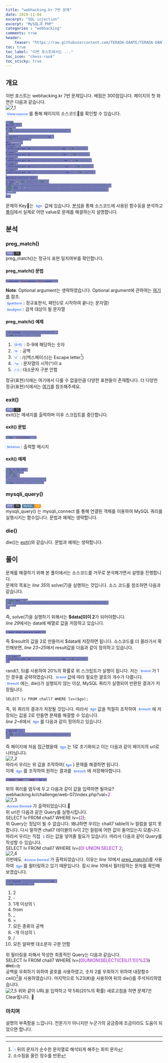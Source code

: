 ```yaml
---
title: "webhacking.kr 7번 문제"
date: 2019-11-04
excerpt: "SQL injection"
excerpt: "MySQL과 PHP"
categories : "webhacking"
comments: true
header:
    teaser: "https://raw.githubusercontent.com/TERADA-DANTE/TERADA-DANTE.github.io/master/_images/teaser/webhacking_teaser.jpg"
toc: true 
toc_label: "이번 포스트에서는 ..." 
toc_icon: "chess-rook"
toc_sticky: true
---
```


## 개요
이번 포스트는 webhacking.kr 7번 문제입니다. 배점은 300점입니다.
페이지의 첫 화면은 다음과 같습니다.

![7_1](https://i.imgur.com/GzYVwcH.png)

`View-source`를 통해 페이지의 소스코드📝를 확인할 수 있습니다.

~~~php
<?php
$go=$_GET['val'];

if(!$go) { 
    echo("<meta http-equiv=refresh content=0;url=index.php?val=1>"); 
}
...
if(preg_match("/2|-|\+|from|_|=|\\s|\*|\//i",$go)) 
    exit("Access Denied!");

$db = dbconnect();
$rand=rand(1,5);
if($rand==1){
  $result=mysqli_query($db,"select lv from chall7 where lv=($go)") or die("nice try!");
}
if($rand==2){
  $result=mysqli_query($db,"select lv from chall7 where lv=(($go))") or die("nice try!");
}
if($rand==3){
  $result=mysqli_query($db,"select lv from chall7 where lv=((($go)))") or die("nice try!");
}
if($rand==4){
  $result=mysqli_query($db,"select lv from chall7 where lv=(((($go))))") or die("nice try!");
}
if($rand==5){
  $result=mysqli_query($db,"select lv from chall7 where lv=((((($go)))))") or die("nice try!");
}

$data=mysqli_fetch_array($result);

if(!$data[0]) { echo("query error"); exit(); }
if($data[0]==1){
  echo("<input type=button style=border:0;bgcolor='gray' value='auth' onclick=\"alert('Access_Denied!')\"><p>");
}elseif($data[0]==2){
  echo("<input type=button style=border:0;bgcolor='gray' value='auth' onclick=\"alert('Hello admin')\"><p>");
  solve(7);
}
?>
~~~

문제의 Key🔑는 `$go` 값에 있습니다. [분석](#분석)을 통해 소스코드에 사용된 함수등을 분석하고 [풀이](#풀이)에서 실제로 어떤 value로 문제를 해결하는지 설명합니다.

## 분석
### preg_match()
<a class="PHP">PHP</a><a class="PHPver">7.0</a>  
preg_match()는 정규식 표현 일치여부를 확인합니다.

#### preg_match() 문법
~~~php
preg_match ( string $pattern , string $subject );
~~~
**Note**: Optional argument는 생략하였습니다. Optional argument에 관하여는 [여기를](https://www.php.net/manual/en/function.preg-match.php) 참조.

`$pattern`: 정규표현식, 패턴(/로 시작하여 끝나는 문자열)

`$subject`: 검색 대상이 될 문자열

#### preg_match() 예제
~~~php
if(preg_match("/[0-9]|\s|\/|^a/i",'123 Aloha ///')) 
    echo('Matched!')    //Matched!
~~~
  1. `[0-9]` : 0-9에 해당하는 숫자
  2. `\s` : 공백
  3. `\/` : /(\(백스페이스)는 Escape letter[^1])
  4. `^a` : 문자열의 시작(^)이 a 
  5. `/ /i`: 대소문자 구분 안함

정규(표현)식에는 여기에서 다룰 수 없을만큼 다양한 표현들이 존재합니다. 더 다양한 정규(표현)식에서는 [여기](https://www.tutorialspoint.com/php/php_regular_expression.htm)를 참조해주세요.

### exit()
<a class="PHP">PHP</a><a class="PHPver">7.0</a>  
exit()는 메세지를 출력하며 이후 스크립트를 중단합니다.

#### exit() 문법
~~~php
exit ([ string $status ] )
~~~
`$status`: 출력할 메시지

#### exit() 예제

~~~php 
for($i=0;$i<5;$i++){
    echo('Hello ');
    if($i==2){
    	exit();
	}
}                       //Hello Hello Hello
  	echo ('printed?');  // 출력되지 않음
~~~

### mysqli_query()
<a class="PHP">PHP</a><a class="PHPver">7.0</a>  <a class="MySQL">MySQL</a><a class="MySQLver">8.0</a>  

mysqli_query() 는 mysqli_connect 를 통해 연결된 객체를 이용하여 MySQL 쿼리를 실행시키는 함수입니다. 문법과 예제는 생략합니다.

### die()
die()는 [exit()](#exit)와 같습니다. 문법과 예제는 생략합니다.
​
## 풀이
문제를 해결하기 위해 본 풀이에서는 소스코드를 거꾸로 분석해가면서 설명을 진행합니다. 

문제의 목표는 *line 35*의 solve(7)을 실행하는 것입니다. 소스 코드를 참조하면 다음과 같습니다.
~~~php
elseif($data[0]==2){
  echo("<input type=button style=border:0;bgcolor='gray' value='auth' onclick=\"alert('Hello admin')\"><p>");
  solve(7);
}
~~~

즉, solve(7)을 실행하기 위해서는 **$data[0]이 2**가 되어야합니다.

*line 29*에서는 data에 배열로 값을 저장하고 있습니다.

~~~php
$data = mysqli_fetch_array($result);
~~~

즉 $result의 값을 2로 만들어서 $data에 저장하면 됩니다. 소스코드를 더 올라가서 확인해보면, *line 23~25*에서 result값을 다음과 같이 정의하고 있습니다.

~~~php
if($rand==1){
  $result=mysqli_query($db,"select lv from chall7 where lv=($go)") or die("nice try!");
}
~~~

rand(1, 5)를 사용하여 20%의 확률로 위 스크립트가 실행이 됩니다. 저는 `$rand`가 1인 경우를 공략하였습니다. `$rand`값에 따라 필요한 괄호의 개수가 다릅니다.

`$result`에는, die()가 실행되지 않는 이상, MySQL 쿼리가 실행되어 반환된 결과가 저장됩니다.
~~~
SELECT lv FROM chall7 WHERE lv=($go);
~~~
즉, 위 쿼리의 결과가 저장될 것입니다. 따라서 `$go`값을 적절히 조작하여 `$result`에 저장되는 값을 2로 만들면 문제를 해결할 수 있습니다.

*line 2~6*에서 `$go`를 다음과 같이 정의하고 있습니다.
~~~php
$go=$_GET['val'];
if(!$go) { 
    echo("<meta http-equiv=refresh content=0;url=index.php?val=1>"); 
}
~~~
즉 페이지에 처음 접근했을때 `$go`는 1로 초기화되고 이는 다음과 같이 페이지의 url로 나타납니다.

![7_2](https://i.imgur.com/rxjm7Ct.png)

따라서 우리는 위 값을 조작하여(`$go`) 문제를 해결하면 됩니다.

이제 `$go`를 조작하여 원하는 결과를 `$result`에 저장해야합니다.
~~~php
SELECT lv FROM chall7 WHERE lv=($go);
~~~
위의 쿼리를 염두에 두고 다음과 같이 값을 입력하면 될까요?

webhacking.kr/challenge/web-07/index.php?val=<a class="purple">2</a>

![7_3](https://i.imgur.com/XaOQ3G7.png)

`Access Denied`가 출력되었습니다.🎃

위 url은 다음과 같은 Query를 실행시킵니다.

SELECT lv FROM chall7 WHERE lv=(<a class="purple">2</a>);

위 Query는 정답이 될 수 없습니다. 왜냐하면 우리는 chall7 table의 lv 컬럼을 알지 못합니다. 다시 말하면 chall7 테이블의 lv이 2인 컬럼에 어떤 값이 들어있는지 모릅니다. 

따라서 우리는 직접 `2`라는 값을 넣어줄 필요가 있습니다. 따라서 다음과 같이 Query를 작성할 수 있습니다.

SELECT lv FROM chall7 WHERE lv=(<a class="purple">0) UNION SELECT 2</a>;

![7_4](https://i.imgur.com/yJGdnWT.png)

이번에도 `Access Denied`가 출력되었습니다. 이유는 *line 10*에서 [preg_match()](#preg_match())를 사용하여 `$go`를 필터링하고 있기 때문입니다. 잠시 *line 10*에서 필터링하는 문자를 확인해보겠습니다.

~~~php
if(preg_match("/2|-|\+|from|_|=|\\s|\*|\//i",$go)) 
    exit("Access Denied!");
~~~
1. 2
2. \-
3. 1개 이상의 \
4. from
5. _
6. =
7. 모든 종류의 공백
8. -개 이상의 \
9. /
10. 모든 알파벳 대소문자 구분 안함

위 필터링을 피해서 작성한 최종적인 Query는 다음과 같습니다.

SELECT lv FROM chall7 WHERE lv=(<a class="purple">0)UNION(SELECT(CEIL(1.1)))%23</a><strike>) die(...);</strike>

공백을 우회하기 위하여 괄호를 사용하였고, 숫자 2를 우회하기 위하여 내장함수 ceil()[^2]을 사용하였습니다. 마지막으로 %23(#)을 사용하여 뒤의 die()를 주석처리하였습니다.

![7_5](https://i.imgur.com/zjzVfCk.png)
위와 같이 URL을 입력하고 약 5회(20%의 확률) 새로고침을 하면 문제7은 Clear됩니다. 💯

### 마치며
설명의 부족함을 느낍니다. 전문가가 아니지만 누군가의 궁금증에 조금이라도 도움이 되었으면 합니다.

----
[^1]: `\`뒤의 문자가 순수한 문자열로 해석되게 해주는 회피 문자 

[^2]: 소수점을 올린 정수를 반환

<style>
.purple{
    color: #950fcd;
}
blockquote{
    border-left: 0.25em solid #266477;
}
</style>
<style>
.page__content h1,
.page__content h2
{
    padding-bottom: 0.5em;
    border-bottom: 1px solid #89ddff;
}
</style>

<style>
    p{
        margin-block-start: 0em;
        margin-block-end: 0em;
        margin-inline-start: 0px;
        margin-inline-end: 0px;
        margin-top:0px;
        margin-bottom: 0px;
    }
</style>
<style>
        .MySQL {
            display: inline;
            padding-left: 5px;
            padding-right: 5px;
            padding-top: 1px;
            padding-bottom: 2px;
            font-size: 0.6em;
            text-align: center;
            background-color: #52809c;
            color: #f8fafc;
            border-top-left-radius: 3px;
            border-bottom-left-radius: 3px;
            content: "MySQL"
        }

        .MySQLver {
            display: inline;
            padding-left: 5px;
            padding-right: 5px;
            padding-top: 1px;
            padding-bottom: 2px;
            font-size: 0.6em;
            text-align: center;
            background-color: #f8981d;
            color: #f8fafc;
            border-top-right-radius: 3px;
            border-bottom-right-radius: 3px;
        }
</style>
<style>
        .Javascript {
            display: inline;
            padding-left: 5px;
            padding-right: 5px;
            padding-top: 1px;
            padding-bottom: 2px;
            font-size: 0.6em;
            text-align: center;
            background-color: #f2e21b;
            color: #222;
            border-top-left-radius: 3px;
            border-bottom-left-radius: 3px;
        }

        .Javascriptver {
            display: inline;
            padding-left: 5px;
            padding-right: 5px;
            padding-top: 1px;
            padding-bottom: 2px;
            font-size: 0.6em;
            text-align: center;
            background-color: #000000c7;
            color: #f8fafc;
            border-top-right-radius: 3px;
            border-bottom-right-radius: 3px;
        }
</style>
<style>
        .PHP {
            display: inline;
            padding-left: 5px;
            padding-right: 5px;
            padding-top: 1px;
            padding-bottom: 2px;
            font-size: 0.6em;
            text-align: center;
            background-color: #777bb3;
            color: #f8fafc;
            border-top-left-radius: 3px;
            border-bottom-left-radius: 3px;
            content: "MySQL"
        }

        .PHPver {
            display: inline;
            padding-left: 5px;
            padding-right: 5px;
            padding-top: 1px;
            padding-bottom: 2px;
            font-size: 0.6em;
            text-align: center;
            background-color: #000000c7;
            color: #f8fafc;
            border-top-right-radius: 3px;
            border-bottom-right-radius: 3px;
        }
</style>
<style>
        .Python {
            display: inline;
            padding-left: 5px;
            padding-right: 5px;
            padding-top: 1px;
            padding-bottom: 2px;
            font-size: 0.6em;
            text-align: center;
            background-color: #0277bd;
            color: #f8fafc;
            border-top-left-radius: 3px;
            border-bottom-left-radius: 3px;
        }

        .Pythonver {
            display: inline;
            padding-left: 5px;
            padding-right: 5px;
            padding-top: 1px;
            padding-bottom: 2px;
            font-size: 0.6em;
            text-align: center;
            background-color: #ffc107;
            color: #f8fafc;
            border-top-right-radius: 3px;
            border-bottom-right-radius: 3px;
        }
</style>
<style>
.page h1:before {
    padding-right: 0.3em;
    color: #9ddcff;
    content: "/";
}

.page h2:before {
    padding-right: 0.3em;
    color: #9ddcff;
    content: "//";
}

.page h3:before {
    padding-right: 0.3em;
    color: #9ddcff;
    content: "///";
}

.page h4:before {
    padding-right: 0.3em;
    color: #9ddcff;
    content: "////";
}

p>code,
a>code,
li>code,
figcaption>code,
td>code {
    padding-left: 0.18rem;
    padding-right: 0.18rem;
    padding-top: 0.09rem;
    font-size: 0.8em;
    background: #fff;
    color: #5283f3;
    border: solid 1px #e1e4e5;
    border-radius: 0px;
    font-family: open sans,clear sans,helvetica neue,Helvetica,Arial,sans-serif;
    font-weight: bold;
}
</style>
